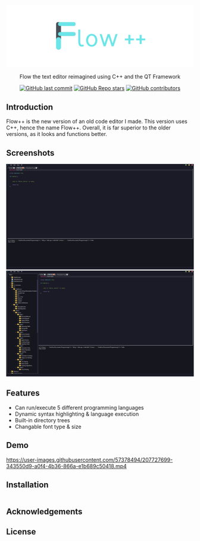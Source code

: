 
![Logo](resources/Flow.png)

<p align="center">
Flow the text editor reimagined using C++ and the QT Framework
</p>

<div align="center">

  <a href="">![GitHub last commit](https://img.shields.io/github/last-commit/AndersHaroldson/FlowPlusPlus?style=flat-square)</a>
  <a href="">![GitHub Repo stars](https://img.shields.io/github/stars/AndersHaroldson/FlowPlusPlus?style=flat-square)</a>
  <a href="">![GitHub contributors](https://img.shields.io/github/contributors/AndersHaroldson/FlowPlusPlus?style=flat-square)</a>

</div>


## Introduction
Flow++ is the new version of an old code editor I made. This version uses C++, hence the name Flow++. Overall, it is far superior to the older versions, as it looks and functions better.

## Screenshots

![App Screenshot](resources/helloFlow.png)
![App Screenshot](resources/treeDisplayFlow.png)


## Features

- Can run/execute 5 different programming languages
- Dynamic syntax highlighting & language execution
- Built-in directory trees
- Changable font type & size


## Demo

https://user-images.githubusercontent.com/57378494/207727699-343550d9-a0f4-4b36-866a-e1b689c50418.mp4


## Installation


```
```
    
## Acknowledgements



## License
<!--
[MIT](https://choosealicense.com/licenses/mit/) -->


